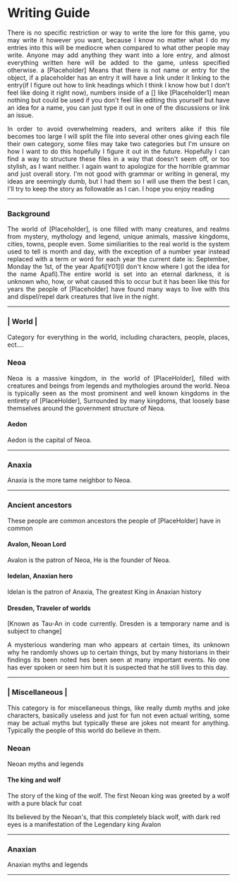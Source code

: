 <h1 align="left"> Writing Guide</h1>

<p align="justify">There is no specific restriction or way to write the lore for this game, you may write it however you want, because I know no matter what I do my entries into this will be mediocre when compared to what other people may write. Anyone may add anything they want into a lore entry, and almost everything written here will be added to the game, unless specified otherwise. a [Placeholder] Means that there is not name or entry for the object, if a placeholder has an entry it will have a link under it linking to the entry(if I figure out how to link headings which I think I know how but I don't feel like doing it right now), numbers inside of a [] like [Placeholder1] mean nothing but could be used if you don't feel like editing this yourself but have an idea for a name, you can just type it out in one of the discussions or link an issue.</p> 

<p align="justify">In order to avoid overwhelming readers, and writers alike if this file becomes too large I will split the file into several other ones giving each file their own category, some files may take two categories but I'm unsure on how I want to do this hopefully I figure it out in the future. Hopefully I can find a way to structure these files in a way that doesn't seem off, or too stylish, as I want neither. I again want to apologize for the horrible grammar and just overall story. I'm not good with grammar or writing in general, my ideas are seemingly dumb, but I had them so I will use them the best I can, I'll try to keep the story as followable as I can. I hope you enjoy reading </p>

---------------------------------------------------------------

<h3>Background</h3>

<p align="justify">The world of [Placeholder], is one filled with many creatures, and realms from mystery, mythology and legend, unique animals, massive kingdoms, cities, towns, people even. Some similiarities to the real world is the system used to tell is month and day, with the exception of a number year instead replaced with a term or word for each year the current date is: September, Monday the 1st, of the year Apafi[Y01](I don't know where I got the idea for the name Apafi).The entire world is set into an eternal darkness, it is unknown who, how, or what caused this to occur but it has been like this for years the people of [Placeholder] have found many ways to live with this and dispel/repel dark creatures that live in the night.</p>

---------------------------------------------------------------

<h3>| World |</h3>

<p align="justify">Category for everything in the world, including characters, people, places, ect....</p>



<h3> Neoa</h3>

<p align="justify">Neoa is a massive kingdom, in the world of [PlaceHolder], filled with creatures and beings from legends and mythologies around the world. Neoa is typically seen as the most prominent and well known kingdoms in the entirety of [PlaceHolder], Surrounded by many kingdoms, that loosely base themselves around the government structure of Neoa.</p>

<h4>Aedon</h4>

<p align="justify">Aedon is the capital of Neoa.</p>

---------------------------------------------------------------
<h3> Anaxia</h3>

<p align="justify">Anaxia is the more tame neighbor to Neoa.</p>

---------------------------------------------------------------

<h3>Ancient ancestors</h3>

<p>These people are common ancestors the people of [PlaceHolder] have in common</p>

<h4> Avalon, Neoan Lord</h4>
<p align="justify"></p>

<p align="justify" >Avalon is the patron of Neoa, He is the founder of Neoa.</p>

<h4> Iedelan, Anaxian hero</h4>

<p align="justify">Idelan is the patron of Anaxia, The greatest King in Anaxian history</p>

<h4>Dresden, Traveler of worlds</h4>

<p align="justify">[Known as Tau-An in code currently. Dresden is a temporary name and is subject to change]</p>
<p align="justify">A mysterious wandering man who appears at certain times, its unknown why he randomly shows up to certain things, but by many historians in their findings its been noted hes been seen at many important events. No one has ever spoken or seen him but it is suspected that he still lives to this day.</p>




---------------------------------------------------------------

<h3> | Miscellaneous |</h3>
<p align="justify">This category is for miscellaneous things, like really dumb myths and joke characters, basically useless and just for fun not even actual writing, some may be actual myths but typically these are jokes not meant for anything. Typically the people of this world do believe in them.</p>

<h3>Neoan</h3>
<p align="justify">Neoan myths and legends</p>

<h4>The king and wolf</h4>
<p align="justify">The story of the king of the wolf. The first Neoan king was greeted by a wolf with a pure black fur coat

Its believed by the Neoan's, that this completely black wolf, with dark red eyes is a manifestation of the Legendary king Avalon

</p> 




---------------------------------------------------------------
<h3> Anaxian</h3>
<p align="justify">Anaxian myths and legends</p>



---------------------------------------------------------------